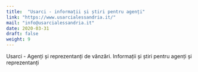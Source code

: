 ```yaml
---
title:  "Usarci - informații și știri pentru agenți"
link: "https://www.usarcialessandria.it/"
mail: "info@usarcialessandria.it"
date: 2020-03-31
draft: false
weight: 9
---
```


Usarci - Agenți și reprezentanți de vânzări. Informații și știri pentru agenți și reprezentanți
